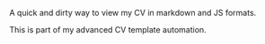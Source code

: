 A quick and dirty way to view my CV in markdown and JS formats. 

This is part of my advanced CV template automation.